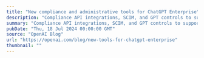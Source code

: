 ```yaml
---
title: "New compliance and administrative tools for ChatGPT Enterprise"
description: "Compliance API integrations, SCIM, and GPT controls to support compliance programs, data security, and user access at scale"
summary: "Compliance API integrations, SCIM, and GPT controls to support compliance programs, data security, and user access at scale"
pubDate: "Thu, 18 Jul 2024 00:00:00 GMT"
source: "OpenAI Blog"
url: "https://openai.com/blog/new-tools-for-chatgpt-enterprise"
thumbnail: ""
---
```


